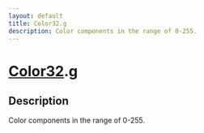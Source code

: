 ```yaml
---
layout: default
title: Color32.g
description: Color components in the range of 0-255.
---
```

# [Color32]({{site.url}}/Pages/Reference/Color32.html).g

## Description
Color components in the range of 0-255.

